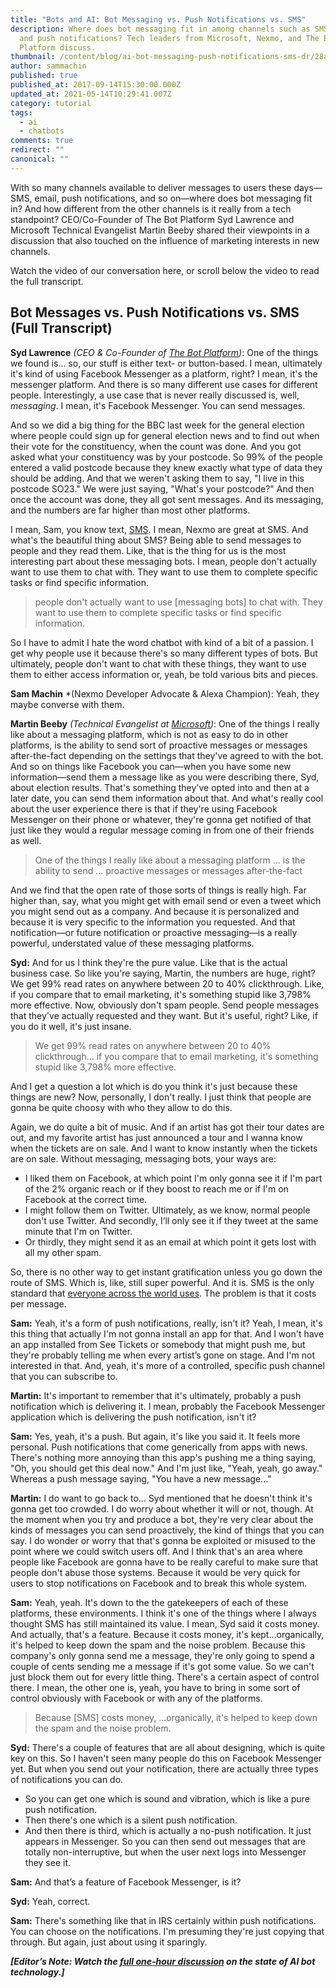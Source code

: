 ```yaml
---
title: "Bots and AI: Bot Messaging vs. Push Notifications vs. SMS"
description: Where does bot messaging fit in among channels such as SMS, email,
  and push notifications? Tech leaders from Microsoft, Nexmo, and The Bot
  Platform discuss.
thumbnail: /content/blog/ai-bot-messaging-push-notifications-sms-dr/28a387ec-9942-4d9b-87e2-5f44fe7b1e58_Bots-Clip4_800x300.jpg
author: sammachin
published: true
published_at: 2017-09-14T15:30:00.000Z
updated_at: 2021-05-14T10:29:41.007Z
category: tutorial
tags:
  - ai
  - chatbots
comments: true
redirect: ""
canonical: ""
---
```

With so many channels available to deliver messages to users these days—SMS, email, push notifications, and so on—where does bot messaging fit in? And how different from the other channels is it really from a tech standpoint? CEO/Co-Founder of The Bot Platform Syd Lawrence and Microsoft Technical Evangelist Martin Beeby shared their viewpoints in a discussion that also touched on the influence of marketing interests in new channels.

Watch the video of our conversation here, or scroll below the video to read the full transcript.

<youtube id="wuKsfiNnzg4"></youtube>

## Bot Messages vs. Push Notifications vs. SMS (Full Transcript)

**Syd Lawrence** *(CEO & Co-Founder of [The Bot Platform](https://thebotplatform.com/))*: One of the things we found is... so, our stuff is either text- or button-based. I mean, ultimately it's kind of using Facebook Messenger as a platform, right? I mean, it's the messenger platform. And there is so many different use cases for different people. Interestingly, a use case that is never really discussed is, well, *messaging*. I mean, it's Facebook Messenger. You can send messages.

And so we did a big thing for the BBC last week for the general election where people could sign up for general election news and to find out when their vote for the constituency, when the count was done. And you got asked what your constituency was by your postcode. So 99% of the people entered a valid postcode because they knew exactly what type of data they should be adding. And that we weren't asking them to say, "I live in this postcode SO23." We were just saying, "What's your postcode?" And then once the account was done, they all got sent messages. And its messaging, and the numbers are far higher than most other platforms.

I mean, Sam, you know text, [SMS](https://www.nexmo.com/products/sms). I mean, Nexmo are great at SMS. And what's the beautiful thing about SMS? Being able to send messages to people and they read them. Like, that is the thing for us is the most interesting part about these messaging bots. I mean, people don't actually want to use them to chat with. They want to use them to complete specific tasks or find specific information.

> people don't actually want to use \[messaging bots] to chat with. They want to use them to complete specific tasks or find specific information.

So I have to admit I hate the word chatbot with kind of a bit of a passion. I get why people use it because there's so many different types of bots. But ultimately, people don't want to chat with these things, they want to use them to either access information or, yeah, be told various bits and pieces.

**Sam Machin**  *(Nexmo Developer Advocate & Alexa Champion): Yeah, they maybe converse with them.

**Martin Beeby** *(Technical Evangelist at [Microsoft](https://blogs.msdn.microsoft.com/thebeebs/))*: One of the things I really like about a messaging platform, which is not as easy to do in other platforms, is the ability to send sort of proactive messages or messages after-the-fact depending on the settings that they've agreed to with the bot. And so on things like Facebook you can—when you have some new information—send them a message like as you were describing there, Syd, about election results. That's something they've opted into and then at a later date, you can send them information about that. And what's really cool about the user experience there is that if they're using Facebook Messenger on their phone or whatever, they're gonna get notified of that just like they would a regular message coming in from one of their friends as well.

> One of the things I really like about a messaging platform ... is the ability to send ... proactive messages or messages after-the-fact

And we find that the open rate of those sorts of things is really high. Far higher than, say, what you might get with email send or even a tweet which you might send out as a company. And because it is personalized and because it is very specific to the information you requested. And that notification—or future notification or proactive messaging—is a really powerful, understated value of these messaging platforms.

**Syd:** And for us I think they're the pure value. Like that is the actual business case. So like you're saying, Martin, the numbers are huge, right? We get 99% read rates on anywhere between 20 to 40% clickthrough. Like, if you compare that to email marketing, it's something stupid like 3,798% more effective. Now, obviously don't spam people. Send people messages that they've actually requested and they want. But it's useful, right? Like, if you do it well, it's just insane.

> We get 99% read rates on anywhere between 20 to 40% clickthrough... if you compare that to email marketing, it's something stupid like 3,798% more effective.

And I get a question a lot which is do you think it's just because these things are new? Now, personally, I don't really. I just think that people are gonna be quite choosy with who they allow to do this.

Again, we do quite a bit of music. And if an artist has got their tour dates are out, and my favorite artist has just announced a tour and I wanna know when the tickets are on sale. And I want to know instantly when the tickets are on sale. Without messaging, messaging bots, your ways are:

* I liked them on Facebook, at which point I'm only gonna see it if I'm part of the 2% organic reach or if they boost to reach me or if I'm on Facebook at the correct time.
* I might follow them on Twitter. Ultimately, as we know, normal people don't use Twitter. And secondly, I’ll only see it if they tweet at the same minute that I'm on Twitter.
* Or thirdly, they might send it as an email at which point it gets lost with all my other spam.

So, there is no other way to get instant gratification unless you go down the route of SMS. Which is, like, still super powerful. And it is. SMS is the only standard that [everyone across the world uses](https://learn.vonage.com/blog/2017/02/16/global-sms-messaging-complex-world/). The problem is that it costs per message.

**Sam:** Yeah, it's a form of push notifications, really, isn't it? Yeah, I mean, it's this thing that actually I'm not gonna install an app for that. And I won't have an app installed from See Tickets or somebody that might push me, but they're probably telling me when every artist’s gone on stage. And I'm not interested in that. And, yeah, it's more of a controlled, specific push channel that you can subscribe to.

**Martin:** It's important to remember that it's ultimately, probably a push notification which is delivering it. I mean, probably the Facebook Messenger application which is delivering the push notification, isn't it?

**Sam:** Yes, yeah, it's a push. But again, it's like you said it. It feels more personal. Push notifications that come generically from apps with news. There's nothing more annoying than this app's pushing me a thing saying, "Oh, you should get this deal now." And I'm just like, "Yeah, yeah, go away." Whereas a push message saying, "You have a new message..."

**Martin:** I do want to go back to... Syd mentioned that he doesn't think it's gonna get too crowded. I do worry about whether it will or not, though. At the moment when you try and produce a bot, they're very clear about the kinds of messages you can send proactively, the kind of things that you can say. I do wonder or worry that that's gonna be exploited or misused to the point where we could switch users off. And I think that's an area where people like Facebook are gonna have to be really careful to make sure that people don't abuse those systems. Because it would be very quick for users to stop notifications on Facebook and to break this whole system.

**Sam:** Yeah, yeah. It's down to the the gatekeepers of each of these platforms, these environments. I think it's one of the things where I always thought SMS has still maintained its value. I mean, Syd said it costs money. And actually, that's a feature. Because it costs money, it's kept...organically, it's helped to keep down the spam and the noise problem. Because this company's only gonna send me a message, they're only going to spend a couple of cents sending me a message if it's got some value. So we can't just block them out for every little thing. There's a certain aspect of control there. I mean, the other one is, yeah, you have to bring in some sort of control obviously with Facebook or with any of the platforms.

> Because \[SMS] costs money, ...organically, it's helped to keep down the spam and the noise problem.

**Syd:** There's a couple of features that are all about designing, which is quite key on this. So I haven't seen many people do this on Facebook Messenger yet. But when you send out your notification, there are actually three types of notifications you can do.

* So you can get one which is sound and vibration, which is like a pure push notification.
* Then there's one which is a silent push notification.
* And then there is third, which is actually a no-push notification. It just appears in Messenger. So you can then send out messages that are totally non-interruptive, but when the user next logs into Messenger they see it.

**Sam:** And that’s a feature of Facebook Messenger, is it?

**Syd:** Yeah, correct.

**Sam:** There's something like that in IRS certainly within push notifications. You can choose on the notifications. I'm presuming they're just copying that through. But again, just about using it sparingly.

***[Editor’s Note: Watch the [full one-hour discussion](https://youtu.be/InJe29Yz5UM) on the state of AI bot technology.]***